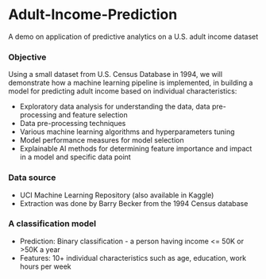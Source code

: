 # Adult-Income-Prediction
A demo on application of predictive analytics on a U.S. adult income dataset

### Objective
Using a small dataset from U.S. Census Database in 1994, we will demonstrate how a machine learning pipeline is implemented, in building a model for predicting adult income based on individual characteristics: 
- Exploratory data analysis for understanding the data, data pre-processing and feature selection
- Data pre-processing techniques
- Various machine learning algorithms and hyperparameters tuning
- Model performance measures for model selection
- Explainable AI methods for determining feature importance and impact in a model and specific data point 

### Data source 
- UCI Machine Learning Repository (also available in Kaggle)
- Extraction was done by Barry Becker from the 1994 Census database

### A classification model
- Prediction: Binary classification - a person having income <= 50K or >50K a year
- Features: 10+ individual characteristics such as age, education, work hours per week
